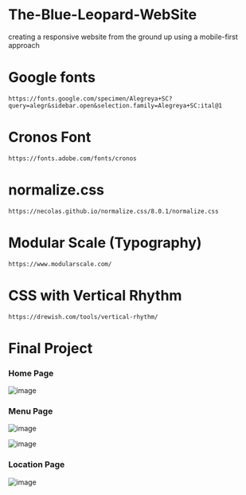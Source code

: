 # The-Blue-Leopard-WebSite
creating a responsive website from the ground up using a mobile-first approach

# Google fonts

``` https://fonts.google.com/specimen/Alegreya+SC?query=alegr&sidebar.open&selection.family=Alegreya+SC:ital@1 ```

# Cronos Font

``` https://fonts.adobe.com/fonts/cronos ```

# normalize.css

``` https://necolas.github.io/normalize.css/8.0.1/normalize.css ```

# Modular Scale (Typography)

``` https://www.modularscale.com/ ```

# CSS with Vertical Rhythm

``` https://drewish.com/tools/vertical-rhythm/ ```

# Final Project

### Home Page

![image](https://user-images.githubusercontent.com/45564856/83962234-5bc0ce80-a8b9-11ea-8e1f-38b1dbd82604.png)

### Menu Page

![image](https://user-images.githubusercontent.com/45564856/83962254-8dd23080-a8b9-11ea-8bc3-b93e2cee4cbe.png)

![image](https://user-images.githubusercontent.com/45564856/83962258-a6dae180-a8b9-11ea-8335-c9639be3f508.png)

### Location Page

![image](https://user-images.githubusercontent.com/45564856/83962269-c07c2900-a8b9-11ea-9c67-663ea4cfc6f4.png)
